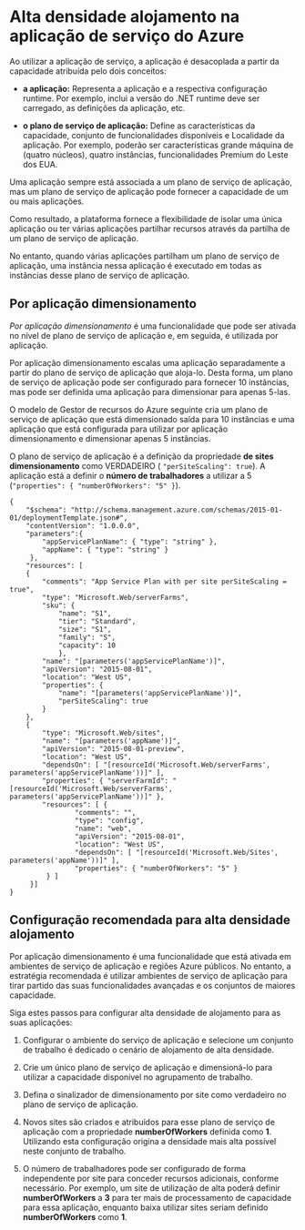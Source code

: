 <properties
    pageTitle="Alta densidade alojamento na aplicação de serviço de Azure | Microsoft Azure"
    description="Alta densidade alojamento na aplicação de serviço do Azure"
    authors="btardif"
    manager="wpickett"
    editor=""
    services="app-service\web"
    documentationCenter=""/>

<tags
    ms.service="app-service-web"
    ms.workload="web"
    ms.tgt_pltfrm="na"
    ms.devlang="multiple"
    ms.topic="article"
    ms.date="10/24/2016"
    ms.author="byvinyal"/>

# <a name="high-density-hosting-on-azure-app-service"></a>Alta densidade alojamento na aplicação de serviço do Azure

Ao utilizar a aplicação de serviço, a aplicação é desacoplada a partir da capacidade atribuída pelo dois conceitos:

- **a aplicação:** Representa a aplicação e a respectiva configuração runtime. Por exemplo, inclui a versão do .NET runtime deve ser carregado, as definições da aplicação, etc.

- **o plano de serviço de aplicação:** Define as características da capacidade, conjunto de funcionalidades disponíveis e Localidade da aplicação. Por exemplo, poderão ser características grande máquina de (quatro núcleos), quatro instâncias, funcionalidades Premium do Leste dos EUA.

Uma aplicação sempre está associada a um plano de serviço de aplicação, mas um plano de serviço de aplicação pode fornecer a capacidade de um ou mais aplicações.

Como resultado, a plataforma fornece a flexibilidade de isolar uma única aplicação ou ter várias aplicações partilhar recursos através da partilha de um plano de serviço de aplicação.

No entanto, quando várias aplicações partilham um plano de serviço de aplicação, uma instância nessa aplicação é executado em todas as instâncias desse plano de serviço de aplicação.

## <a name="per-app-scaling"></a>Por aplicação dimensionamento
*Por aplicação dimensionamento* é uma funcionalidade que pode ser ativada no nível de plano de serviço de aplicação e, em seguida, é utilizada por aplicação.

Por aplicação dimensionamento escalas uma aplicação separadamente a partir do plano de serviço de aplicação que aloja-lo. Desta forma, um plano de serviço de aplicação pode ser configurado para fornecer 10 instâncias, mas pode ser definida uma aplicação para dimensionar para apenas 5-las.

O modelo de Gestor de recursos do Azure seguinte cria um plano de serviço de aplicação que está dimensionado saída para 10 instâncias e uma aplicação que está configurada para utilizar por aplicação dimensionamento e dimensionar apenas 5 instâncias.

O plano de serviço de aplicação é a definição da propriedade **de sites dimensionamento** como VERDADEIRO ( `"perSiteScaling": true`). A aplicação está a definir o **número de trabalhadores** a utilizar a 5 (`"properties": { "numberOfWorkers": "5" }`).

    {
        "$schema": "http://schema.management.azure.com/schemas/2015-01-01/deploymentTemplate.json#",
        "contentVersion": "1.0.0.0",
        "parameters":{
            "appServicePlanName": { "type": "string" },
            "appName": { "type": "string" }
         },
        "resources": [
        {
            "comments": "App Service Plan with per site perSiteScaling = true",
            "type": "Microsoft.Web/serverFarms",
            "sku": {
                "name": "S1",
                "tier": "Standard",
                "size": "S1",
                "family": "S",
                "capacity": 10
                },
            "name": "[parameters('appServicePlanName')]",
            "apiVersion": "2015-08-01",
            "location": "West US",
            "properties": {
                "name": "[parameters('appServicePlanName')]",
                "perSiteScaling": true
            }
        },
        {
            "type": "Microsoft.Web/sites",
            "name": "[parameters('appName')]",
            "apiVersion": "2015-08-01-preview",
            "location": "West US",
            "dependsOn": [ "[resourceId('Microsoft.Web/serverFarms', parameters('appServicePlanName'))]" ],
            "properties": { "serverFarmId": "[resourceId('Microsoft.Web/serverFarms', parameters('appServicePlanName'))]" },
            "resources": [ {
                    "comments": "",
                    "type": "config",
                    "name": "web",
                    "apiVersion": "2015-08-01",
                    "location": "West US",
                    "dependsOn": [ "[resourceId('Microsoft.Web/Sites', parameters('appName'))]" ],
                    "properties": { "numberOfWorkers": "5" }
             } ]
         }]
    }


## <a name="recommended-configuration-for-high-density-hosting"></a>Configuração recomendada para alta densidade alojamento

Por aplicação dimensionamento é uma funcionalidade que está ativada em ambientes de serviço de aplicação e regiões Azure públicos. No entanto, a estratégia recomendada é utilizar ambientes de serviço de aplicação para tirar partido das suas funcionalidades avançadas e os conjuntos de maiores capacidade.  

Siga estes passos para configurar alta densidade de alojamento para as suas aplicações:

1. Configurar o ambiente do serviço de aplicação e selecione um conjunto de trabalho é dedicado o cenário de alojamento de alta densidade.

1. Crie um único plano de serviço de aplicação e dimensioná-lo para utilizar a capacidade disponível no agrupamento de trabalho.

1. Defina o sinalizador de dimensionamento por site como verdadeiro no plano de serviço de aplicação.

1. Novos sites são criados e atribuídos para esse plano de serviço de aplicação com a propriedade **numberOfWorkers** definida como **1**. Utilizando esta configuração origina a densidade mais alta possível neste conjunto de trabalho.

1. O número de trabalhadores pode ser configurado de forma independente por site para conceder recursos adicionais, conforme necessário. Por exemplo, um site de utilização de alta poderá definir **numberOfWorkers** a **3** para ter mais de processamento de capacidade para essa aplicação, enquanto baixa utilizar sites seriam definido **numberOfWorkers** como **1**.
